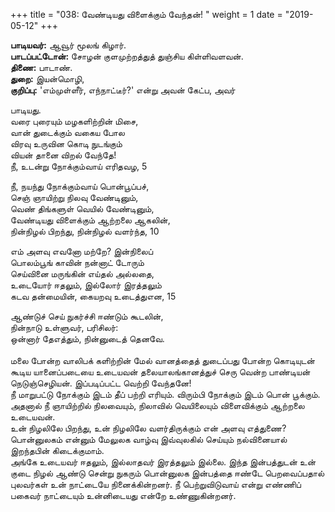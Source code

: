 ﻿+++
title = "038: வேண்டியது விளைக்கும் வேந்தன்!  "
weight = 1
date = "2019-05-12"
+++

**பாடியவர்:** ஆவூர் மூலங் கிழார்.  
**பாடப்பட்டோன்:** சோழன் குளமுற்றத்துத் துஞ்சிய கிள்ளிவளவன்.  
**திணை:** பாடாண்.  
**துறை:** இயன்மொழி,  
**குறிப்பு:** 'எம்முள்ளீர், எந்நாட்டீர்?' என்று அவன் கேட்ப, அவர்  
  
பாடியது.  
வரை புரையும் மழகளிற்றின் மிசை,  
வான் துடைக்கும் வகைய போல  
விரவு உருவின கொடி நுடங்கும்  
வியன் தானை விறல் வேந்தே!  
நீ, உடன்று நோக்கும்வாய் எரிதவழ, 5  
  
நீ, நயந்து நோக்கும்வாய் பொன்பூப்பச்,  
செஞ் ஞாயிற்று நிலவு வேண்டினும்,  
வெண் திங்களுள் வெயில் வேண்டினும்,  
வேண்டியது விளைக்கும் ஆற்றலை ஆகலின்,  
நின்நிழல் பிறந்து, நின்நிழல் வளர்ந்த, 10  
  
எம் அளவு எவனோ மற்றே? இன்நிலைப்  
பொலம்பூங் காவின் நன்னாட் டோரும்  
செய்வினை மருங்கின் எய்தல் அல்லதை,  
உடையோர் ஈதலும், இல்லோர் இரத்தலும்  
கடவ தன்மையின், கையறவு உடைத்துஎன, 15  
  
ஆண்டுச் செய் நுகர்ச்சி ஈண்டும் கூடலின்,  
நின்நாடு உள்ளுவர், பரிசிலர்:  
ஒன்னார் தேஎத்தும், நின்னுடைத் தெனவே.  
   
மலை போன்ற வாலிபக் களிற்றின் மேல் வானத்தைத் துடைப்பது போன்ற கொடியுடன் கூடிய யானைப்படையை உடையவன் தலையாலங்கானத்துச் செரு வென்ற பாண்டியன் நெடுஞ்செழியன். இப்படிப்பட்ட வெற்றி வேந்தனே!  
நீ மாறுபட்டு நோக்கும் இடம் தீப் பற்றி எரியும். விரும்பி நோக்கும் இடம் பொன் பூக்கும். அதனால் நீ ஞாயிற்றில் நிலவையும், நிலாவில் வெயிலையும் விளைவிக்கும் ஆற்றலை உடையவன்.  
உன் நிழலிலே பிறந்து, உன் நிழலிலே வளர்திருக்கும் என் அளவு எத்துணை?  
பொன்னுலகம் என்னும் மேலுலக வாழ்வு இவ்வுலகில் செய்யும் நல்வினையால் இறந்தபின் கிடைக்குமாம்.  
அங்கே உடையவர் ஈதலும், இல்லாதவர் இரத்தலும் இல்லை. இந்த இன்பத்துடன் உன் குடை நிழல் ஆண்டு சென்று நுகரும் பொன்னுலக இன்பத்தை ஈண்டே பெறவைப்பதால் புலவர்கள் உன் நாட்டையே நினைக்கின்றனர். நீ பெற்றுவிடுவாய் என்று எண்ணிப் பகைவர் நாட்டையும் உன்னிடையது என்றே உண்ணுகின்றனர்.  
